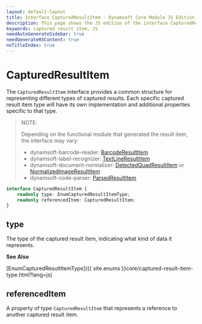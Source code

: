 ```yaml
---
layout: default-layout
title: Interface CapturedResultItem - Dynamsoft Core Module JS Edition API Reference
description: This page shows the JS edition of the interface CapturedResultItem in Dynamsoft Core Module.
keywords: captured result item, JS
needAutoGenerateSidebar: true
needGenerateH3Content: true
noTitleIndex: true
---
```


# CapturedResultItem

The `CapturedResultItem` interface provides a common structure for representing different types of captured results. Each specific captured result item type will have its own implementation and additional properties specific to that type.

> NOTE: 
> 
> Depending on the functional module that generated the result item, the interface may vary:
> 
> * dynamsoft-barcode-reader: [BarcodeResultItem](https://www.dynamsoft.com/barcode-reader/docs/web/programming/javascript/api-reference/interfaces/barcode-result-item.html)
> * dynamsoft-label-recognizer: [TextLineResultItem](https://www.dynamsoft.com/label-recognition/docs/web/programming/javascript/api-reference/interfaces/textline-result-item.html)
> * dynamsoft-document-normalizer: [DetectedQuadResultItem](https://www.dynamsoft.com/document-normalizer/docs/web/programming/javascript/api-reference/interfaces/detected-quad-result-item.html) or [NormalizedImageResultItem](https://www.dynamsoft.com/document-normalizer/docs/web/programming/javascript/api-reference/interfaces/normalized-image-result-item.html)
> * dynamsoft-code-parser: [ParsedResultItem](https://www.dynamsoft.com/code-parser/docs/web/programming/javascript/api-reference/interfaces/parsed-result-item.html)

```typescript
interface CapturedResultItem {
    readonly type: EnumCapturedResultItemType;
    readonly referencedItem: CapturedResultItem;
}
```

## type

The type of the captured result item, indicating what kind of data it represents.

**See Also**

[EnumCapturedResultItemType]({{ site.enums }}core/captured-result-item-type.html?lang=js)

## referencedItem

A property of type `CapturedResultItem` that represents a reference to another captured result item.
